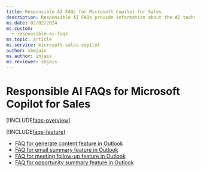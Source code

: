 ```yaml
---
title: Responsible AI FAQs for Microsoft Copilot for Sales
description: Responsible AI FAQs provide information about the AI technology used in Microsoft Copilot for Sales, along with key considerations and details about how the AI is used, how it was tested and evaluated, and any specific limitations.
ms.date: 02/02/2024
ms.custom: 
  - responsible-ai-faqs
ms.topic: article
ms.service: microsoft-sales-copilot
author: sbmjais
ms.author: shjais
ms.reviewer: shjais
---
```


# Responsible AI FAQs for Microsoft Copilot for Sales

[!INCLUDE[faqs-overview](includes/responsible-ai-intro.md)]

[!INCLUDE[faqs-feature](includes/responsible-ai-features.md)]

- [FAQ for generate content feature in Outlook](faqs-generate-content.md)
- [FAQ for email summary feature in Outlook](faqs-email-summary.md)
- [FAQ for meeting follow-up feature in Outlook](faqs-meeting-follow-up.md)
- [FAQ for opportunity summary feature in Outlook](faqs-oppty-summary.md)